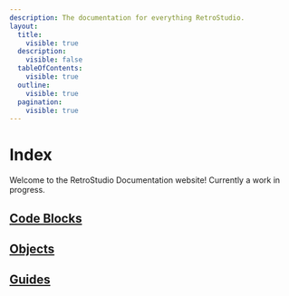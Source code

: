 ```yaml
---
description: The documentation for everything RetroStudio.
layout:
  title:
    visible: true
  description:
    visible: false
  tableOfContents:
    visible: true
  outline:
    visible: true
  pagination:
    visible: true
---
```


# Index

Welcome to the RetroStudio Documentation website! Currently a work in progress.



## [Code Blocks](broken-reference)

## [Objects](broken-reference)

## [Guides](broken-reference)
